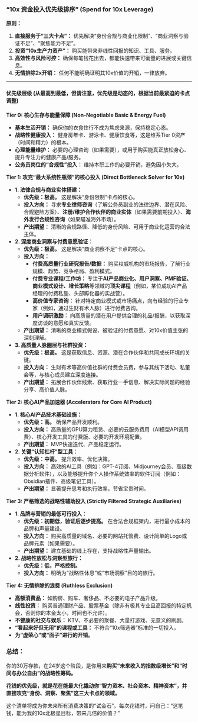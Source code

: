 ### **“10x 资金投入优先级排序” (Spend for 10x Leverage)**

**原则：**
1.  **直接服务于“三大卡点”：** 优先解决“身份合规与商业化限制”、“商业洞察与验证不足”、“聚焦能力不足”。
2.  **投资“10x生产力资产”：** 购买能带来非线性回报的知识、工具、服务。
3.  **高效性与风险可控：** 确保每笔钱花出去，都能快速带来可衡量的进展或关键信息。
4.  **无情排除2x开销：** 任何不能明确证明其10x价值的开销，一律放弃。

---

#### **优先级层级 (从最高到最低，但请注意，优先级是动态的，根据当前最紧迫的卡点调整)**

**Tier 0: 核心生存与能量保障 (Non-Negotiable Basic & Energy Fuel)**
*   **基本生活开销：** 确保你的衣食住行不成为焦虑来源，保持稳定心态。
*   **战略性健康投入：** 健身房年卡、游泳卡、健康饮食等，这是维系Tier 0资产（时间和精力）的根本。
*   **心理能量维护：** 必要的心理咨询（如果需要），或用于购买能真正放松身心、提升专注力的健康产品/服务。
*   **公务员岗位的“合规性”投入：** 维持本职工作的必要开销，避免因小失大。

**Tier 1: 攻克“最大系统性瓶颈”的核心投入 (Direct Bottleneck Solver for 10x)**
*   **1. 法律合规与商业实体搭建：**
    *   **优先级：极高。** 这是解决“身份限制”卡点的核心。
    *   **投入方向：** 寻求**专业律师咨询**（了解公务员副业的法律边界、潜在风险、合规避险方案）、**注册/维护合作伙伴的商业实体**（如果需要前期投入）、**海外发行合规性咨询**（如果瞄准海外市场）。
    *   **产出期望：** 清晰的合规路径、降低的身份风险、可用于商业化运营的合法主体。
*   **2. 深度商业洞察与付费意愿验证：**
    *   **优先级：极高。** 这是解决“商业洞察不足”卡点的核心。
    *   **投入方向：**
        *   **付费高质量行业研究报告/数据：** 购买权威机构的市场报告，了解行业规模、趋势、竞争格局、盈利模式。
        *   **付费专业课程/工作坊：** 专注于**AI产品商业化、用户洞察、PMF验证、商业模式设计、增长策略**等领域的**顶尖课程**（例如，某位成功AI产品经理的付费私塾、头部孵化器的实战营）。
        *   **高价值专家咨询：** 针对特定商业模式或市场痛点，向有经验的行业专家（例如，通过生财有术人脉）进行付费咨询。
        *   **用户调研激励：** 向高质量的潜在用户提供合理的礼品/报酬，以获取深度访谈的意愿和真实反馈。
    *   **产出期望：** 清晰的商业模式假设、被验证的付费意愿、对10x价值主张的深刻理解。
*   **3. 高质量人脉圈层与社群投资：**
    *   **优先级：极高。** 这是获取信息、资源、潜在合作伙伴和共同成长环境的关键。
    *   **投入方向：** 生财有术等高价值社群的付费会员费，参与其线下活动、私董会等，与核心成员建立深度连接。
    *   **产出期望：** 拓展合作伙伴线索、获取行业一手信息、解决实际问题的经验分享、高价值人脉。

**Tier 2: 核心AI产品加速器 (Accelerators for Core AI Product)**
*   **1. 核心AI产品技术基础设施：**
    *   **优先级：高。** 确保产品开发顺利。
    *   **投入方向：** 高质量的GPU算力租赁、必要的云服务费用（AI模型API调用费）、核心开发工具的付费版、必要的开发环境配置。
    *   **产出期望：** MVP快速迭代、产品稳定运行。
*   **2. 关键“认知杠杆”型工具：**
    *   **优先级：中高。** 提升效率、优化决策。
    *   **投入方向：** 高效的AI工具（例如：GPT-4订阅、Midjourney会员、高级数据分析软件），以及能够提升你个人操作系统效率的软件订阅（例如：Obsidian插件、高级笔记工具）。
    *   **产出期望：** 显著提升思考和执行效率，节省宝贵时间。

**Tier 3: 严格筛选的战略性辅助投入 (Strictly Filtered Strategic Auxiliaries)**
*   **1. 品牌与营销的最低可行投入：**
    *   **优先级：初期低，验证后逐步提高。** 在合法合规框架内，进行最小成本的品牌和声量建设。
    *   **投入方向：** 购买高质量的域名、必要的网站托管费、设计简单的Logo或品牌元素（如果需要）。
    *   **产出期望：** 建立基础的线上存在，支持战略性声量输出。
*   **2. 战略性放松与洞察型旅行：**
    *   **优先级：低，严格控制。**
    *   **投入方向：** 明确为“战略性休息”或“市场洞察”目的的旅行。

**Tier 4: 无情排除的浪费 (Ruthless Exclusion)**
*   **高额消费品：** 如购房、购车、奢侈品、不必要的电子产品升级。
*   **线性投资：** 购买普通理财产品、股票基金（除非有极其专业且高回报的特定机会，否则你的本金太小，时间也不允许）。
*   **不健康的社交与娱乐：** KTV、不必要的聚餐、大量打游戏、无意义的刷剧。
*   **“看起来好但无用”的课程或工具：** 不符合“10x筛选器”标准的一切投入。
*   **为“虚荣心”或“面子”进行的开销。**

### **总结：**

你的30万存款，在24岁这个阶段，是你用来**购买“未来收入的指数级增长”和“时间与办公自由”的战略性筹码。**

**花钱的优先级，就是花在能最大化撬动你“智力资本、社会资本、精神资本”，并直接攻克“身份、洞察、聚焦”这三大卡点的领域。**

这个清单将成为你未来所有消费决策的“试金石”。每次花钱时，问自己：“这笔钱，能为我的10x北极星目标，带来几倍的价值？”